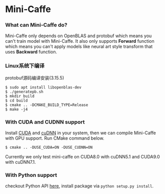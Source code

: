 Mini-Caffe
==========


### What can Mini-Caffe do?

Mini-Caffe only depends on OpenBLAS and protobuf which means you can't train model with Mini-Caffe. It also only supports **Forward** function which means you can't apply models like neural art style transform that uses **Backward** function.



### Linux系统下编译
protobuf源码编译安装(3.15.5)  

```
$ sudo apt install libopenblas-dev 
$ ./generatepb.sh
$ mkdir build
$ cd build
$ cmake .. -DCMAKE_BUILD_TYPE=Release
$ make -j4
```

### With CUDA and CUDNN support

Install [CUDA](https://developer.nvidia.com/cuda-downloads) and [cuDNN](https://developer.nvidia.com/cudnn) in your system, then we can compile Mini-Caffe with GPU support. Run CMake command below.

```
$ cmake .. -DUSE_CUDA=ON -DUSE_CUDNN=ON
```

Currently we only test mini-caffe on CUDA8.0 with cuDNN5.1 and CUDA9.0 with cuDNN7.1.


### With Python support

checkout Python API [here](python), install package via `python setup.py install`.
